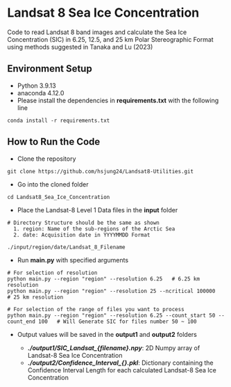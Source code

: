 # Landsat 8 Sea Ice Concentration

Code to read Landsat 8 band images 
and calculate the Sea Ice Concentration (SIC) in 6.25, 12.5, and 25 km Polar Stereographic Format
using methods suggested in Tanaka and Lu (2023)

## Environment Setup

- Python 3.9.13
- anaconda 4.12.0
- Please install the dependencies in **requirements.txt** with the following line
```
conda install -r requirements.txt
```

## How to Run the Code

- Clone the repository
```
git clone https://github.com/hsjung24/Landsat8-Utilities.git
```
- Go into the cloned folder
```
cd Landsat8_Sea_Ice_Concentration
```
- Place the Landsat-8 Level 1 Data files in the **input** folder
```
# Directory Structure should be the same as shown
  1. region: Name of the sub-regions of the Arctic Sea
  2. date: Acquisition date in YYYYMMDD Format

./input/region/date/Landsat_8_Filename
```
- Run **main.py** with specified arguments
```
# For selection of resolution
python main.py --region "region" --resolution 6.25   # 6.25 km resolution
python main.py --region "region" --resolution 25 --ncritical 100000    # 25 km resolution

# For selection of the range of files you want to process
python main.py --region "region" --resolution 6.25 --count_start 50 --count_end 100   # Will Generate SIC for files number 50 ~ 100
```
- Output values will be saved in the **output1** and **output2** folders

  - ***./output1/SIC_Landsat_{filename}.npy***: 2D Numpy array of Landsat-8 Sea Ice Concentration
  - ***./output2/Confidence_Interval_{}.pkl***: Dictionary containing the Confidence Interval Length for each calculated Landsat-8 Sea Ice Concentration



